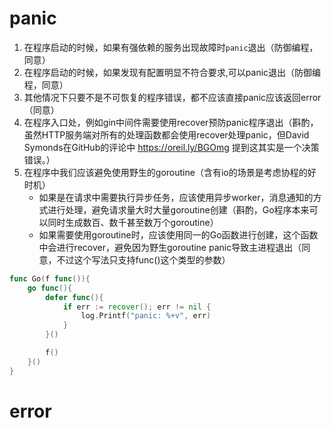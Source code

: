 # panic
1. 在程序启动的时候，如果有强依赖的服务出现故障时`panic`退出（防御编程，同意）
2. 在程序启动的时候，如果发现有配置明显不符合要求,可以panic退出（防御编程，同意）
3. 其他情况下只要不是不可恢复的程序错误，都不应该直接panic应该返回error（同意）
4. 在程序入口处，例如gin中间件需要使用recover预防panic程序退出（斟酌，虽然HTTP服务端对所有的处理函数都会使用recover处理panic，但David Symonds在GitHub的评论中 https://oreil.ly/BGOmg 提到这其实是一个决策错误。）
5. 在程序中我们应该避免使用野生的goroutine（含有io的场景是考虑协程的好时机）
    - 如果是在请求中需要执行异步任务，应该使用异步worker，消息通知的方式进行处理，避免请求量大时大量goroutine创建（斟酌，Go程序本来可以同时生成数百、数千甚至数万个goroutine）
    - 如果需要使用goroutine时，应该使用同一的Go函数进行创建，这个函数中会进行recover，避免因为野生goroutine panic导致主进程退出（同意，不过这个写法只支持func()这个类型的参数）
```go
func Go(f func()){
    go func(){
        defer func(){
            if err := recover(); err != nil {
                log.Printf("panic: %+v", err)
            }
        }()

        f()
    }()
}
```
# error

